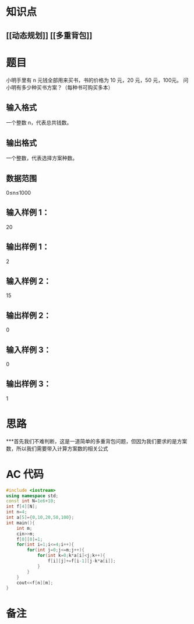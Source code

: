 # 知识点
  ## [[动态规划]] [[多重背包]]
# 题目
 小明手里有 n 元钱全部用来买书，书的价格为 10 元，20 元，50 元，100元。
问小明有多少种买书方案？（每种书可购买多本）

## 输入格式
一个整数 n，代表总共钱数。

## 输出格式
一个整数，代表选择方案种数。

## 数据范围
0≤n≤1000
## 输入样例 1：
20
## 输出样例 1：
2
## 输入样例 2：
15
## 输出样例 2：
0
## 输入样例 3：
0
## 输出样例 3：
1

# 思路
***首先我们不难判断，这是一道简单的多重背包问题，但因为我们要求的是方案数，所以我们需要带入计算方案数的相关公式

# AC 代码
```cpp
#include <iostream>
using namespace std;
const int N=1e6+10;
int f[4][N];
int n=4;
int a[5]={0,10,20,50,100};
int main(){
	int m;
	cin>>m;
	f[0][0]=1;
	for(int i=1;i<=4;i++){
		for(int j=0;j<=m;j++){
			for(int k=0;k*a[i]<j;k++){
				f[i][j]+=f[i-1][j-k*a[i]];
			}
		}
	}
	cout<<f[n][m];
}
```
# 备注
